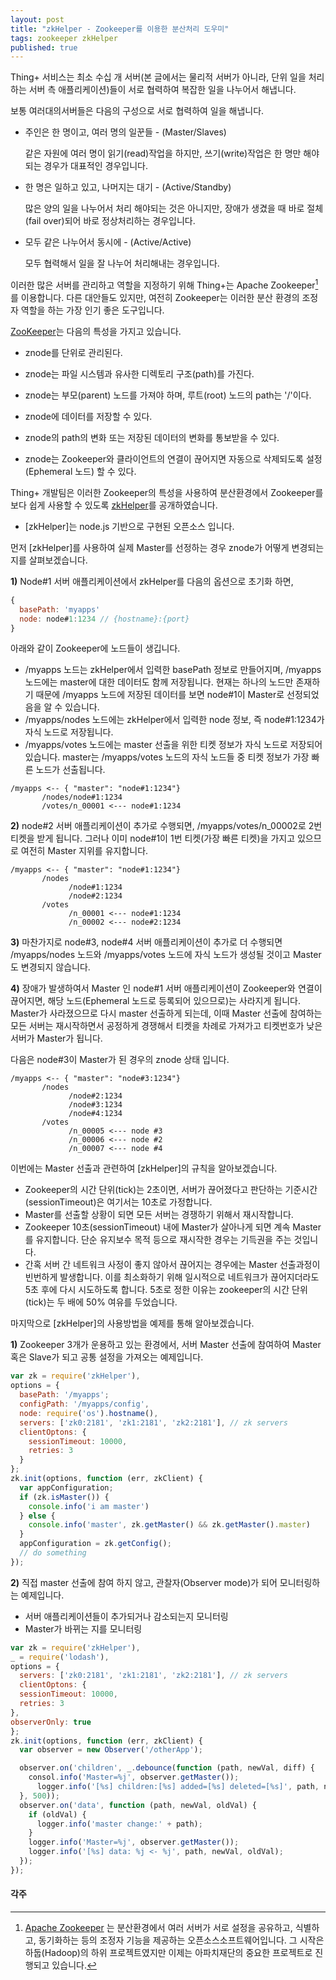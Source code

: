 ```yaml
---
layout: post
title: "zkHelper - Zookeeper를 이용한 분산처리 도우미"
tags: zookeeper zkHelper
published: true
---
```


Thing+ 서비스는 최소 수십 개 서버(본 글에서는 물리적 서버가 아니라, 단위 일을 처리하는 서버 측 애플리케이션)들이 서로 협력하여 복잡한 일을 나누어서 해냅니다.

보통 여러대의서버들은 다음의 구성으로 서로 협력하여 일을 해냅니다.

- 주인은 한 명이고, 여러 명의 일꾼들 - (Master/Slaves)

  같은 자원에 여러 명이 읽기(read)작업을 하지만, 쓰기(write)작업은 한 명만 해야 되는 경우가 대표적인 경우입니다.

- 한 명은 일하고 있고, 나머지는 대기 - (Active/Standby)

  많은 양의 일을 나누어서 처리 해야되는 것은 아니지만, 장애가 생겼을 때 바로 절체(fail over)되어 바로 정상처리하는 경우입니다.

- 모두 같은 나누어서 동시에 - (Active/Active)

  모두 협력해서 일을 잘 나누어 처리해내는 경우입니다.

이러한 많은 서버를 관리하고 역할을 지정하기 위해 Thing+는 Apache Zookeeper[^zk] 를 이용합니다. 다른 대안들도 있지만, 여전히 Zookeeper는 이러한 분산 환경의 조정자 역할을 하는 가장 인기 좋은 도구입니다.

[ZooKeeper](https://cwiki.apache.org/confluence/display/ZOOKEEPER/ProjectDescription)는 다음의 특성을 가지고 있습니다.

- znode를 단위로 관리된다.

- znode는 파일 시스템과 유사한 디렉토리 구조(path)를 가진다.

- znode는 부모(parent) 노드를 가져야 하며, 루트(root) 노드의 path는 '/'이다.

- znode에 데이터를 저장할 수 있다.

- znode의 path의 변화 또는 저장된 데이터의 변화를 통보받을 수 있다.

- znode는 Zookeeper와 클라이언트의 연결이 끊어지면 자동으로 삭제되도록 설정(Ephemeral 노드) 할 수 있다.

Thing+ 개발팀은 이러한 Zookeeper의 특성을 사용하여 분산환경에서 Zookeeper를 보다 쉽게 사용할 수 있도록 [zkHelper](https://github.com/daliworks/zkHelper)를 공개하였습니다.
 - [zkHelper]는 node.js 기반으로 구현된 오픈소스 입니다.

먼저 [zkHelper]를 사용하여 실제 Master를 선정하는 경우 znode가 어떻게 변경되는지를 살펴보겠습니다.

**1)** Node#1 서버 애플리케이션에서 zkHelper를 다음의 옵션으로 초기화 하면,

```javascript
{
  basePath: 'myapps'
  node: node#1:1234 // {hostname}:{port}
}
```

아래와 같이 Zookeeper에 노드들이 생깁니다.
 - /myapps 노드는 zkHelper에서 입력한 basePath 정보로 만들어지며, /myapps 노드에는 master에 대한 데이터도 함께 저장됩니다.
   현재는 하나의 노드만 존재하기 때문에 /myapps 노드에 저장된 데이터를 보면 node#1이 Master로 선정되었음을 알 수 있습니다.
 - /myapps/nodes 노드에는 zkHelper에서 입력한 node 정보, 즉 node#1:1234가 자식 노드로 저장됩니다.
 - /myapps/votes 노드에는 master 선출을 위한 티켓 정보가 자식 노드로 저장되어 있습니다.
   master는 /myapps/votes 노드의 자식 노드들 중 티켓 정보가 가장 빠른 노드가 선출됩니다.

```
/myapps <-- { "master": "node#1:1234"}
       /nodes/node#1:1234
       /votes/n_00001 <--- node#1:1234
```

**2)** node#2 서버 애플리케이션이 추가로 수행되면, /myapps/votes/n_00002로 2번 티켓을 받게 됩니다.
그러나 이미 node#1이 1번 티켓(가장 빠른 티켓)을 가지고 있으므로 여전히 Master 지위를 유지합니다.

```
/myapps <-- { "master": "node#1:1234"}
       /nodes
             /node#1:1234
             /node#2:1234
       /votes
             /n_00001 <--- node#1:1234
             /n_00002 <--- node#2:1234
```

**3)** 마찬가지로 node#3, node#4 서버 애플리케이션이 추가로 더 수행되면 /myapps/nodes 노드와 /myapps/votes 노드에 자식 노드가 생성될 것이고 Master도 변경되지 않습니다.

**4)** 장애가 발생하여서 Master 인 node#1 서버 애플리케이션이 Zookeeper와 연결이 끊어지면, 해당 노드(Ephemeral 노드로 등록되어 있으므로)는 사라지게 됩니다. Master가 사라졌으므로 다시 master 선출하게 되는데, 이때 Master 선출에 참여하는 모든 서버는 재시작하면서 공정하게 경쟁해서 티켓을 차례로 가져가고 티켓번호가 낮은 서버가 Master가 됩니다.
   
   다음은 node#3이 Master가 된 경우의 znode 상태 입니다.

```
/myapps <-- { "master": "node#3:1234"}
       /nodes
             /node#2:1234
             /node#3:1234
             /node#4:1234
       /votes
             /n_00005 <--- node #3
             /n_00006 <--- node #2
             /n_00007 <--- node #4
```

이번에는 Master 선출과 관련하여 [zkHelper]의 규칙을 알아보겠습니다.

- Zookeeper의 시간 단위(tick)는 2초이면, 서버가 끊어졌다고 판단하는 기준시간(sessionTimeout)은 여기서는 10초로 가정합니다.
- Master를 선출할 상황이 되면 모든 서버는 경쟁하기 위해서 재시작합니다.
- Zookeeper 10초(sessionTimeout) 내에 Master가 살아나게 되면 계속 Master를 유지합니다. 단순 유지보수 목적 등으로 재시작한 경우는 기득권을 주는 것입니다.
- 간혹 서버 간 네트워크 사정이 좋지 않아서 끊어지는 경우에는 Master 선출과정이 빈번하게 발생합니다. 이를 최소화하기 위해 일시적으로 네트워크가 끊어지더라도 5초 후에 다시 시도하도록 합니다. 5초로 정한 이유는 zookeeper의 시간 단위(tick)는 두 배에 50% 여유를 두었습니다.

마지막으로 [zkHelper]의 사용방법을 예제를 통해 알아보겠습니다.

**1)** Zookeeper 3개가 운용하고 있는 환경에서, 서버 Master 선출에 참여하여 Master 혹은 Slave가 되고 공통 설정을 가져오는 예제입니다.

```javascript
var zk = require('zkHelper'),
options = {
  basePath: '/myapps';
  configPath: '/myapps/config',
  node: require('os').hostname(),
  servers: ['zk0:2181', 'zk1:2181', 'zk2:2181'], // zk servers
  clientOptons: {
    sessionTimeout: 10000,
    retries: 3
  }
};
zk.init(options, function (err, zkClient) {
  var appConfiguration;
  if (zk.isMaster()) {
    console.info('i am master')
  } else {
    console.info('master', zk.getMaster() && zk.getMaster().master)
  }
  appConfiguration = zk.getConfig();
  // do something
});
```

**2)** 직접 master 선출에 참여 하지 않고, 관찰자(Observer mode)가 되어 모니터링하는 예제입니다.
- 서버 애플리케이션들이 추가되거나 감소되는지 모니터링
- Master가 바뀌는 지를 모니터링

```javascript
var zk = require('zkHelper'),
_ = require('lodash'),
options = {
  servers: ['zk0:2181', 'zk1:2181', 'zk2:2181'], // zk servers
  clientOptons: {
  sessionTimeout: 10000,
  retries: 3
},
observerOnly: true
};
zk.init(options, function (err, zkClient) {
  var observer = new Observer('/otherApp');

  observer.on('children', _.debounce(function (path, newVal, diff) {
    consol.info('Master=%j', observer.getMaster());
      logger.info('[%s] children:[%s] added=[%s] deleted=[%s]', path, newVal, diff.added, diff.deleted);
  }, 500));
  observer.on('data', function (path, newVal, oldVal) {
    if (oldVal) {
      logger.info('master change:' + path);
    }
    logger.info('Master=%j', observer.getMaster());
    logger.info('[%s] data: %j <- %j', path, newVal, oldVal);
  });
});
```

#### 각주

[^zk]: [Apache Zookeeper](https://zookeeper.apache.org/) 는 분산환경에서 여러 서버가 서로 설정을 공유하고, 식별하고, 동기화하는 등의 조정자 기능을 제공하는 오픈소스소프트웨어입니다. 그 시작은 하둡(Hadoop)의 하위 프로젝트였지만 이제는 아파치재단의 중요한 프로젝트로 진행되고 있습니다.
